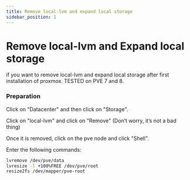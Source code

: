 ```yaml
---
title: Remove local-lvm and expand local storage
sidebar_position: 1
---
```


# Remove local-lvm and Expand local storage

if you want to remove local-lvm and expand local storage after first installation of proxmox.
TESTED on PVE 7 and 8.

### Preparation

Click on "Datacenter" and then click on "Storage".

Click on "local-lvm" and click on "Remove" (Don’t worry, it’s not a bad thing)

Once it is removed, click on the pve node and click "Shell".

Enter the following commands:
```bash
lvremove /dev/pve/data
lvresize -l +100%FREE /dev/pve/root
resize2fs /dev/mapper/pve-root
```
